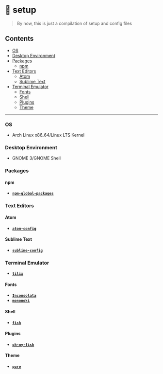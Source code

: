 # :construction_worker: setup

> By now, this is just a compilation of setup and config files

## Contents

- [OS](#os)
- [Desktop Environment](#desktop-environment)
- [Packages](#packages)
  - [npm](#npm)
 - [Text Editors](#text-editors)
   - [Atom](#atom)
   - [Sublime Text](#sublime-text)
 - [Terminal Emulator](#terminal-emulator)
   - [Fonts](#fonts)
   - [Shell](#shell)
   - [Plugins](#plugins)
   - [Theme](#theme)

---

### OS

- Arch Linux x86_64/Linux LTS Kernel

### Desktop Environment

- GNOME 3/GNOME Shell

### Packages

#### npm

- [**`npm-global-packages`**](https://github.com/nhquiroz/npm-global-packages/)

### Text Editors

#### Atom

- [**`atom-config`**](https://github.com/nhquiroz/atom-config)

#### Sublime Text

- [**`sublime-config`**](https://github.com/nhquiroz/sublime-config)

### Terminal Emulator

- [**`tilix`**](https://gnunn1.github.io/tilix-web/)

#### Fonts

- [**`Inconsolata`**](http://levien.com/type/myfonts/inconsolata.html)
- [**`mononoki`**](http://madmalik.github.io/mononoki/)

#### Shell

- [**`fish`**](https://gnunn1.github.io/tilix-web/)

#### Plugins

- [**`oh-my-fish`**](https://github.com/oh-my-fish/oh-my-fish/)

#### Theme

- [**`pure`**](https://gnunn1.github.io/tilix-web/)


 
